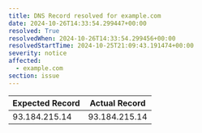 ```yaml
---
title: DNS Record resolved for example.com
date: 2024-10-26T14:33:54.299447+00:00
resolved: True
resolvedWhen: 2024-10-26T14:33:54.299456+00:00
resolvedStartTime: 2024-10-25T21:09:43.191474+00:00
severity: notice
affected:
  - example.com
section: issue
---
```


| Expected Record  | Actual Record  |
|------------------|----------------|
| 93.184.215.14 | 93.184.215.14 |
